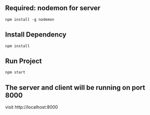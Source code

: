 ## Required: nodemon for server
`npm install -g nodemon`

## Install Dependency
`npm install`

## Run Project
`npm start`

## The server and client will be running on port 8000
visit http://localhost:8000